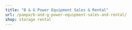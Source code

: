```yaml
---
title: "B & G Power Equipment Sales & Rental"
url: /pampa/b-and-g-power-equipment-sales-and-rental/
shop: storage rental
---
```

